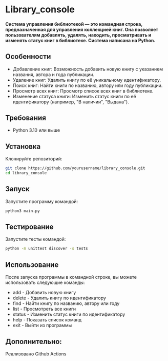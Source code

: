 # Library_console

#### Система управления библиотекой — это командная строка, предназначенная для управления коллекцией книг. Она позволяет пользователям добавлять, удалять, находить, просматривать и изменять статус книг в библиотеке. Система написана на Python.

## Особенности

- Добавление книг: Возможность добавить новую книгу с указанием названия, автора и года публикации.
- Удаление книг: Удалить книгу по её уникальному идентификатору.
- Поиск книг: Найти книги по названию, автору или году публикации.
- Просмотр всех книг: Просмотр список всех книг в библиотеке.
- Изменение статуса книги: Изменить статус книги по её идентификатору (например, "В наличии", "Выдана").

## Требования

- Python 3.10 или выше

## Установка

  Клонируйте репозиторий:
   ```sh
   git clone https://github.com/yourusername/library_console.git
   cd library_console
   ```

## Запуск   

  Запустите программу командой:
```sh
python3 main.py
```

## Тестирование   

Запустите тесты командой:

```sh
python -m unittest discover -s tests
```

## Использование

После запуска программы в командной строке, вы можете использовать следующие команды:

- add - Добавить новую книгу
- delete - Удалить книгу по идентификатору
- find - Найти книгу по названию, автору или году
- list - Просмотреть все книги
- status - Изменить статус книги по идентификатору
- help - Показать список команд
- exit - Выйти из программы

## Дополнительно:
Реализовано Github Actions
